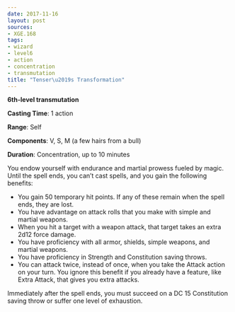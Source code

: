 ```yaml
---
date: 2017-11-16
layout: post
sources:
- XGE.168
tags:
- wizard
- level6
- action
- concentration
- transmutation
title: "Tenser\u2019s Transformation"
---
```


**6th-level transmutation**

**Casting Time**: 1 action

**Range**: Self

**Components**: V, S, M (a few hairs from a bull)

**Duration**: Concentration, up to 10 minutes

You endow yourself with endurance and martial prowess fueled by magic. Until the spell ends, you can’t cast spells, and you gain the following benefits: 

- You gain 50 temporary hit points. If any of these remain when the spell ends, they are lost. 
- You have advantage on attack rolls that you make with simple and martial weapons. 
- When you hit a target with a weapon attack, that target takes an extra 2d12 force damage. 
- You have proficiency with all armor, shields, simple weapons, and martial weapons. 
- You have proficiency in Strength and Constitution saving throws.
- You can attack twice, instead of once, when you take the Attack action on your turn. You ignore this benefit if you already have a feature, like Extra Attack, that gives you extra attacks. 

Immediately after the spell ends, you must succeed on a DC 15 Constitution saving throw or suffer one level of exhaustion.

